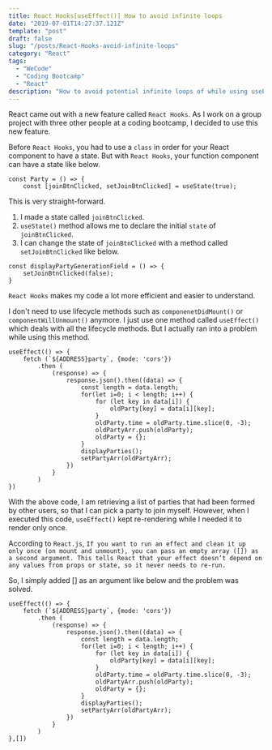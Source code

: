 ```yaml
---
title: React Hooks[useEffect()] How to avoid infinite loops
date: "2019-07-01T14:27:37.121Z"
template: "post"
draft: false
slug: "/posts/React-Hooks-avoid-infinite-loops"
category: "React"
tags:
  - "WeCode"
  - "Coding Bootcamp"
  - "React"
description: "How to avoid potential infinite loops of while using useEffect."
---
```


React came out with a new feature called `React Hooks`. As I work on a group project with three other people at a coding bootcamp, I decided to use this new feature.

Before `React Hooks`, you had to use a `class` in order for your React component to have a state. But with `React Hooks`, your function component can have a state like below.

```
const Party = () => {
    const [joinBtnClicked, setJoinBtnClicked] = useState(true);
```

This is very straight-forward.

1. I made a state called `joinBtnClicked`.
2. `useState()` method allows me to declare the initial `state` of `joinBtnClicked`.
3. I can change the state of `joinBtnClicked` with a method called `setJoinBtnClicked` like below.

```
const displayPartyGenerationField = () => {
    setJoinBtnClicked(false);
}
```

`React Hooks` makes my code a lot more efficient and easier to understand.

I don't need to use lifecycle methods such as `componenetDidMount()` or `componentWillUnmount()` anymore. I just use one method called `useEffect()` which deals with all the lifecycle methods. But I actually ran into a problem while using this method.

```
useEffect(() => {
    fetch (`${ADDRESS}party`, {mode: 'cors'})
        .then (
            (response) => {
                response.json().then((data) => {
                    const length = data.length;
                    for(let i=0; i < length; i++) {
                        for (let key in data[i]) {
                            oldParty[key] = data[i][key];
                        }
                        oldParty.time = oldParty.time.slice(0, -3);
                        oldPartyArr.push(oldParty);
                        oldParty = {};
                    }
                    displayParties();
                    setPartyArr(oldPartyArr);
                })
            }
        )
})
```

With the above code, I am retrieving a list of parties that had been formed by other users, so that I can pick a party to join myself. However, when I executed this code, `useEffect()` kept re-rendering while I needed it to render only once.

According to `React.js`,
`If you want to run an effect and clean it up only once (on mount and unmount), you can pass an empty array ([]) as a second argument. This tells React that your effect doesn’t depend on any values from props or state, so it never needs to re-run.`

So, I simply added [] as an argument like below and the problem was solved.

```
useEffect(() => {
    fetch (`${ADDRESS}party`, {mode: 'cors'})
        .then (
            (response) => {
                response.json().then((data) => {
                    const length = data.length;
                    for(let i=0; i < length; i++) {
                        for (let key in data[i]) {
                            oldParty[key] = data[i][key];
                        }
                        oldParty.time = oldParty.time.slice(0, -3);
                        oldPartyArr.push(oldParty);
                        oldParty = {};
                    }
                    displayParties();
                    setPartyArr(oldPartyArr);
                })
            }
        )
},[])
```
